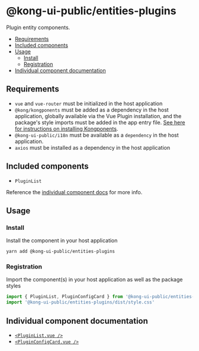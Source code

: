# @kong-ui-public/entities-plugins

Plugin entity components.

- [Requirements](#requirements)
- [Included components](#included-components)
- [Usage](#usage)
  - [Install](#install)
  - [Registration](#registration)
- [Individual component documentation](#individual-component-documentation)

## Requirements

- `vue` and `vue-router` must be initialized in the host application
- `@kong/kongponents` must be added as a dependency in the host application, globally available via the Vue Plugin installation, and the package's style imports must be added in the app entry file. [See here for instructions on installing Kongponents](https://kongponents.konghq.com/#globally-install-all-kongponents).
- `@kong-ui-public/i18n` must be available as a `dependency` in the host application.
- `axios` must be installed as a dependency in the host application

## Included components

- `PluginList`

Reference the [individual component docs](#individual-component-documentation) for more info.

## Usage

### Install

Install the component in your host application

```sh
yarn add @kong-ui-public/entities-plugins
```

### Registration

Import the component(s) in your host application as well as the package styles

```ts
import { PluginList, PluginConfigCard } from '@kong-ui-public/entities-plugins'
import '@kong-ui-public/entities-plugins/dist/style.css'
```

## Individual component documentation

- [`<PluginList.vue />`](docs/plugin-list.md)
- [`<PluginConfigCard.vue />`](docs/plugin-config-card.md)

